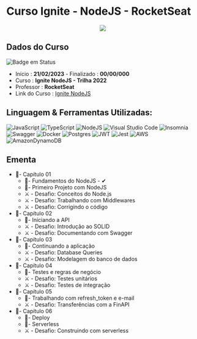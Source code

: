 # Curso Ignite - NodeJS - RocketSeat

<div align="center">
  <img src="https://user-images.githubusercontent.com/125761885/220187321-d5887369-0ce6-414b-aecf-5c6eb0068196.png" >
</div>

## Dados do Curso
![Badge em Status](https://img.shields.io/badge/STATUS-CURSANDO-yellow?style=for-the-badge)

* Início :  <b>21/02/2023</b> - Finalizado : <b>00/00/000 </b>
* Curso : <b>Ignite NodeJS - Trilha 2022</b>
* Professor : <b>RocketSeat</b>
* Link do Curso : [Ignite NodeJS](https://www.rocketseat.com.br/)

## Linguagem & Ferramentas Utilizadas: 

![JavaScript](https://img.shields.io/badge/javascript-%23323330.svg?style=for-the-badge&logo=javascript&logoColor=%23F7DF1E)
![TypeScript](https://img.shields.io/badge/typescript-%23007ACC.svg?style=for-the-badge&logo=typescript&logoColor=white)
![NodeJS](https://img.shields.io/badge/node.js-6DA55F?style=for-the-badge&logo=node.js&logoColor=white)
![Visual Studio Code](https://img.shields.io/badge/Visual%20Studio%20Code-0078d7.svg?style=for-the-badge&logo=visual-studio-code&logoColor=white)
![Insomnia](https://img.shields.io/badge/Insomnia-black?style=for-the-badge&logo=insomnia&logoColor=5849BE)
![Swagger](https://img.shields.io/badge/-Swagger-%23Clojure?style=for-the-badge&logo=swagger&logoColor=white)
![Docker](https://img.shields.io/badge/docker-%230db7ed.svg?style=for-the-badge&logo=docker&logoColor=white)
![Postgres](https://img.shields.io/badge/postgres-%23316192.svg?style=for-the-badge&logo=postgresql&logoColor=white)
![JWT](https://img.shields.io/badge/JWT-black?style=for-the-badge&logo=JSON%20web%20tokens)
![Jest](https://img.shields.io/badge/-jest-%23C21325?style=for-the-badge&logo=jest&logoColor=white)
![AWS](https://img.shields.io/badge/AWS-%23FF9900.svg?style=for-the-badge&logo=amazon-aws&logoColor=white)
![AmazonDynamoDB](https://img.shields.io/badge/Amazon%20DynamoDB-4053D6?style=for-the-badge&logo=Amazon%20DynamoDB&logoColor=white)


## Ementa
* 📁- Capítulo 01
  * 📌- Fundamentos do NodeJS - ✔
  * 📌- Primeiro Projeto com NodeJS
  * ⚔ - Desafio: Conceitos do Node.js 
  * ⚔ - Desafio: Trabalhando com Middlewares
  * ⚔ - Desafio: Corrigindo o código
* 📁- Capítulo 02
  * 📌- Iniciando a API
  * ⚔ - Desafio: Introdução ao SOLID
  * ⚔ - Desafio: Documentando com Swagger
* 📁- Capítulo 03
  * 📌- Continuando a aplicação
  * ⚔ - Desafio: Database Queries
  * ⚔ - Desafio: Modelagem do banco de dados
* 📁- Capítulo 04
  * 📌- Testes e regras de negócio
  * ⚔ - Desafio: Testes unitários
  * ⚔ - Desafio: Testes de integração
* 📁- Capítulo 05
  * 📌- Trabalhando com refresh_token e e-mail
  * ⚔ - Desafio: Transferências com a FinAPI
* 📁- Capítulo 06
  * 📌- Deploy
  * 📌- Serverless
  * ⚔ - Desafio: Construindo com serverless
